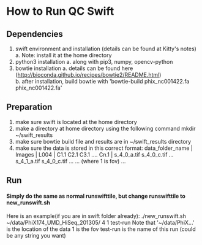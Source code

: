 # How to Run QC Swift
## Dependencies

  1. swift environment and installation (details can be found at Kitty's notes)
    a. Note: install it at the home directory
  2. python3 installation
    a. along with pip3, numpy, opencv-python
  3. bowtie installation
    a. details can be found here (http://bioconda.github.io/recipes/bowtie2/README.html)\
    b. after installation, build bowtie with
      'bowtie-build phix_nc001422.fa phix_nc001422.fa'
## Preparation

  1. make sure swift is located at the home directory
  2. make a directory at home directory using the following command
    mkdir ~/swift_results
  3. make sure bowtie build file and results are in ~/swift_results directory
  4. make sure the data is stored in this correct format:
          data_folder_name
                |
             Images
                |
              L004
                |
      C1.1 C2.1 C3.1 .... Cn.1
        |
    s_4_0_a.tif s_4_0_c.tif ...
    s_4_1_a.tif s_4_0_c.tif ...
    ... (where 1 is fov)
    ...
## Run
#### Simply do the same as normal runswifttile, but change runswifttile to new_runswift.sh
Here is an example(if you are in swift folder already):
  ./new_runswift.sh ~/data/PhiX174_UMD_HiSeq_201305/ 4 1 test-run
Note that '~/data/PhiX...' is the location of the data
          1 is the fov
          test-run is the name of this run (could be any string you want)
